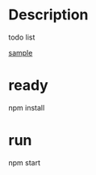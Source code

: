 # Description
todo list  
  
[sample](https://aki85.github.io/todo/index)

# ready
npm install

# run
npm start